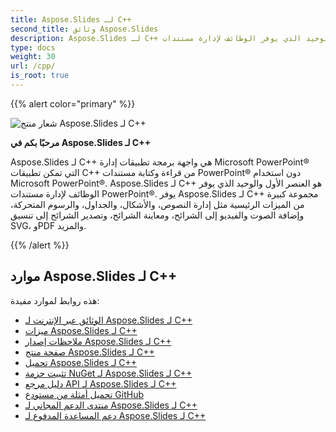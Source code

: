 ```yaml
---
title: Aspose.Slides لـ C++
second_title: وثائق Aspose.Slides
description: Aspose.Slides لـ C++ هو العنصر الأول والوحيد الذي يوفر الوظائف لإدارة مستندات PowerPoint®.
type: docs
weight: 30
url: /cpp/
is_root: true
---
```


{{% alert color="primary" %}}

![شعار منتج Aspose.Slides لـ C++](home_1.png)

**مرحبًا بكم في Aspose.Slides لـ C++**

Aspose.Slides لـ C++ هي واجهة برمجة تطبيقات إدارة Microsoft PowerPoint® التي تمكن تطبيقات C++ من قراءة وكتابة مستندات PowerPoint® دون استخدام Microsoft PowerPoint®. Aspose.Slides لـ C++ هو العنصر الأول والوحيد الذي يوفر الوظائف لإدارة مستندات PowerPoint®. يوفر Aspose.Slides لـ C++ مجموعة كبيرة من الميزات الرئيسية مثل إدارة النصوص، والأشكال، والجداول، والرسوم المتحركة، وإضافة الصوت والفيديو إلى الشرائح، ومعاينة الشرائح، وتصدير الشرائح إلى تنسيق SVG، وPDF والمزيد.

{{% /alert %}}

## **موارد Aspose.Slides لـ C++**

هذه روابط لموارد مفيدة:

- [الوثائق عبر الإنترنت لـ Aspose.Slides لـ C++](/slides/cpp/)
- [ميزات Aspose.Slides لـ C++](/slides/cpp/features-overview/)
- [ملاحظات إصدار Aspose.Slides لـ C++](https://releases.aspose.com/slides/cpp/release-notes/)
- [صفحة منتج Aspose.Slides لـ C++](https://products.aspose.com/slides/cpp/)
- [تحميل Aspose.Slides لـ C++](https://releases.aspose.com/slides/cpp/)
- [تثبيت حزمة NuGet لـ Aspose.Slides لـ C++](https://www.nuget.org/packages/Aspose.Slides.CPP/)
- [دليل مرجع API لـ Aspose.Slides لـ C++](https://reference.aspose.com/slides/cpp)
- [تحميل أمثلة من مستودع GitHub](https://github.com/aspose-slides/Aspose.Slides-for-C)
- [منتدى الدعم المجاني لـ Aspose.Slides لـ C++](https://forum.aspose.com/c/slides/11)
- [دعم المساعدة المدفوع لـ Aspose.Slides لـ C++](https://helpdesk.aspose.com/)